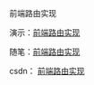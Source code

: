 前端路由实现

演示：[前端路由实现](https://jx915.github.io/wheels/router(hash)/)

随笔：[前端路由实现](https://jx915.github.io/2018/06/06/%E5%89%8D%E7%AB%AF%E8%B7%AF%E7%94%B1%E5%AE%9E%E7%8E%B0-hash/)

csdn： [前端路由实现](https://blog.csdn.net/jx950915/article/details/80592506)


    
